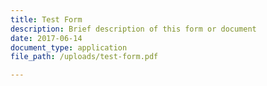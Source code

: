 ```yaml
---
title: Test Form
description: Brief description of this form or document
date: 2017-06-14
document_type: application
file_path: /uploads/test-form.pdf

---
```

